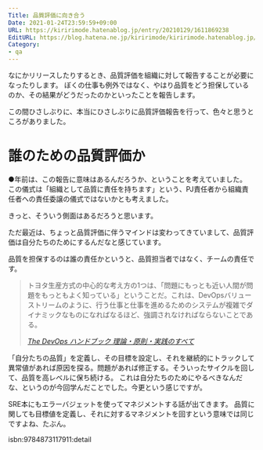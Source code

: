 ```yaml
---
Title: 品質評価に向き合う
Date: 2021-01-24T23:59:59+09:00
URL: https://kiririmode.hatenablog.jp/entry/20210129/1611869238
EditURL: https://blog.hatena.ne.jp/kiririmode/kiririmode.hatenablog.jp/atom/entry/26006613684348986
Category:
- qa
---
```


なにかリリースしたりするとき、品質評価を組織に対して報告することが必要になったりします。
ぼくの仕事も例外ではなく、やはり品質をどう担保しているのか、その結果がどうだったのかといったことを報告します。

<!-- textlint-disable -->
この間ひさしぶりに、本当にひさしぶりに品質評価報告を行って、色々と思うところがありました。
<!-- textlint-enable -->

# 誰のための品質評価か

●年前は、この報告に意味はあるんだろうか、ということを考えていました。
この儀式は「組織として品質に責任を持ちます」という、PJ責任者から組織責任者への責任委譲の儀式ではないかとも考えました。
<!-- textlint-disable -->
きっと、そういう側面はあるだろうと思います。
<!-- textlint-enable -->

ただ最近は、ちょっと品質評価に伴うマインドは変わってきていまして、品質評価は自分たちのためにするんだなと感じています。

品質を担保するのは誰の責任かというと、品質担当者ではなく、チームの責任です。

> トヨタ生産方式の中心的な考え方の1つは、「問題にもっとも近い人間が問題をもっともよく知っている」ということだ。これは、DevOpsバリューストリームのように、行う仕事と仕事を進めるためのシステムが複雑でダイナミックなものになればなるほど、強調されなければならないことである。
> 
> <cite>[The DevOps ハンドブック 理論・原則・実践のすべて](https://www.nikkeibp.co.jp/atclpubmkt/book/17/P85480/)</cite>

「自分たちの品質」を定義し、その目標を設定し、それを継続的にトラックして異常値があれば原因を探る。問題があれば修正する。そういったサイクルを回して、品質を高レベルに保ち続ける。
これは自分たちのためにやるべきなんだな、というのが今回学んだことでした。今更という感じですが。

SRE本にもエラーバジェットを使ってマネジメントする話が出てきます。
品質に関しても目標値を定義し、それに対するマネジメントを回すという意味では同じですよね、たぶん。

isbn:9784873117911:detail
